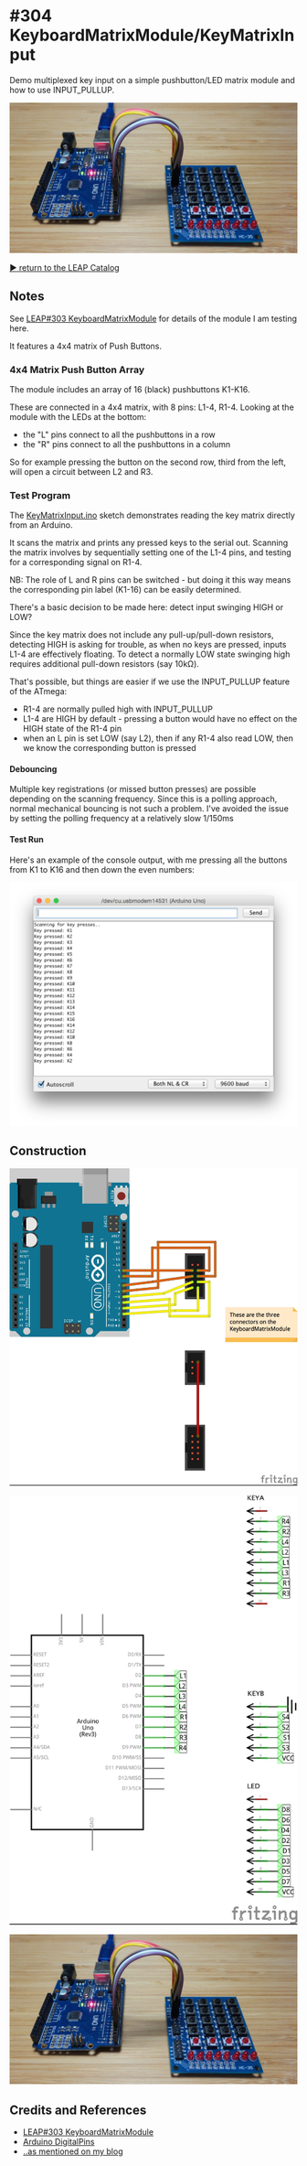 # #304 KeyboardMatrixModule/KeyMatrixInput

Demo multiplexed key input on a simple pushbutton/LED matrix module and how to use INPUT_PULLUP.

![Build](./assets/KeyMatrixInput_build.jpg?raw=true)

[:arrow_forward: return to the LEAP Catalog](http://leap.tardate.com)

## Notes

See [LEAP#303 KeyboardMatrixModule](../) for details of the module I am testing here.

It features a 4x4 matrix of Push Buttons.

### 4x4 Matrix Push Button Array

The module includes an array of 16 (black) pushbuttons K1-K16.

These are connected in a 4x4 matrix, with 8 pins: L1-4, R1-4. Looking at the module with the LEDs at the bottom:

* the "L" pins connect to all the pushbuttons in a row
* the "R" pins connect to all the pushbuttons in a column

So for example pressing the button on the second row, third from the left, will open a circuit between L2 and R3.

### Test Program

The [KeyMatrixInput.ino](./KeyMatrixInput.ino) sketch demonstrates reading the key matrix directly from an Arduino.

It scans the matrix and prints any pressed keys to the serial out.
Scanning the matrix involves by sequentially setting one of the L1-4 pins, and testing for a corresponding signal on R1-4.

NB: The role of L and R pins can be switched - but doing it this way means the corresponding pin label (K1-16) can be easily determined.

There's a basic decision to be made here: detect input swinging HIGH or LOW?

Since the key matrix does not include any pull-up/pull-down resistors, detecting HIGH is asking for trouble,
as when no keys are pressed, inputs L1-4 are effectively floating. To detect a normally LOW state swinging high requires
additional pull-down resistors (say 10kΩ).

That's possible, but things are easier if we use the INPUT_PULLUP feature of the ATmega:

* R1-4 are normally pulled high with INPUT_PULLUP
* L1-4 are HIGH by default - pressing a button would have no effect on the HIGH state of the R1-4 pin
* when an L pin is set LOW (say L2), then if any R1-4 also read LOW, then we know the corresponding button is pressed

#### Debouncing

Multiple key registrations (or missed button presses) are possible depending on the scanning frequency.
Since this is a polling approach, normal mechanical bouncing is not such a problem.
I've avoided the issue by setting the polling frequency at a relatively slow 1/150ms

#### Test Run

Here's an example of the console output, with me pressing all the buttons from K1 to K16 and then down the even numbers:

![example_console_output](./assets/example_console_output.png?raw=true)

## Construction

![Breadboard](./assets/KeyMatrixInput_bb.jpg?raw=true)

![Schematic](./assets/KeyMatrixInput_schematic.jpg?raw=true)

![Build](./assets/KeyMatrixInput_build.jpg?raw=true)

## Credits and References
* [LEAP#303 KeyboardMatrixModule](../)
* [Arduino DigitalPins](https://www.arduino.cc/en/Tutorial/DigitalPins)
* [..as mentioned on my blog](http://blog.tardate.com/2017/05/leap303-keyboard-matrix-module.html)
